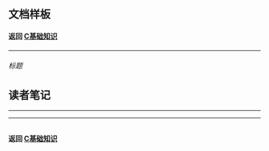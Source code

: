 ## 文档样板
#### 返回 [C基础知识](../C基础知识.md)


***


###### 标题




## 读者笔记


***





***


##
#### 返回 [C基础知识](../C基础知识.md)